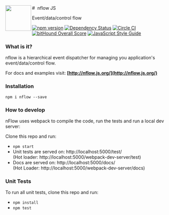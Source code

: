 
<img height=80 align="left" src="http://nflow-js.github.io/assets/logo.svg">
# &nbsp;nflow JS

Event/data/control flow

 [![npm version](https://badge.fury.io/js/nflow.svg)](https://badge.fury.io/js/nflow) [![Dependency Status](https://www.versioneye.com/nodejs/nflow/badge.svg)](https://www.versioneye.com/nodejs/nflow)
 [![Circle CI](https://circleci.com/gh/nflow-js/nflow.svg?style=svg&circle-token=c48681c248ecfdd1fcbc94ca9f5dd2b39fd06fbc)](https://circleci.com/gh/nflow-js/nflow)
 [![bitHound Overall Score](https://www.bithound.io/github/nflow-js/nflow/badges/score.svg)](https://www.bithound.io/github/nflow-js/nflow)
 [![JavaScript Style Guide](https://img.shields.io/badge/code%20style-standard-brightgreen.svg)](http://standardjs.com/)


### What is it?

nflow is a hierarchical event dispatcher for managing you application's event/data/control flow.

For docs and examples visit: **[http://nflow.js.org/](http://nflow.js.org/)**

### Installation

`npm i nflow --save`

### How to develop

nFlow uses webpack to compile the code, run the tests and run a local dev server:

Clone this repo and run:
 - `npm start`  
  - Unit tests are served on: http://localhost:5000/test/  
  (Hot loader: http://localhost:5000/webpack-dev-server/test)
  - Docs are served on: http://localhost:5000/docs/  
  (Hot Loader: http://localhost:5000/webpack-dev-server/docs)


### Unit Tests
To run all unit tests, clone this repo and run:
 - `npm install`
 - `npm test`
